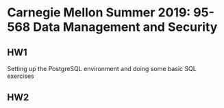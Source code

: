 # Carnegie Mellon Summer 2019: 95-568 Data Management and Security

## HW1
Setting up the PostgreSQL environment and doing some basic SQL exercises 

## HW2 
